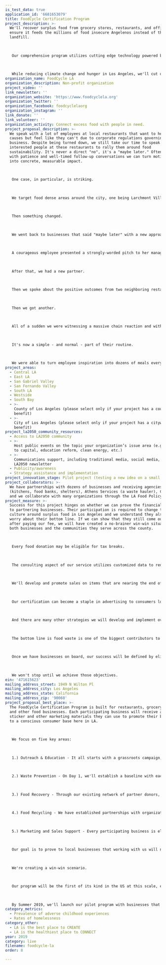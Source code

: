```yaml
---
is_test_data: true
application_id: '6681653079'
title: FoodCycle Certification Program
project_description: >-
  We'll recover surplus food from grocery stores, restaurants, and offices and
  ensure it feeds the millions of food insecure Angelenos instead of the
  landfill. 
   
   
   
   Our comprehensive program utilizes cutting edge technology powered by ChowMatch, an app that handles food donation logistics, and offers consulting services that prevent waste.
   
   
   
   While reducing climate change and hunger in Los Angeles, we'll cut operating costs for businesses, provide tax breaks, and offer marketing and sales support!
organization_name: FoodCycle LA
organization_description: Non-profit organization
project_video: ''
link_newsletter: ''
organization_website: 'https://www.foodcyclela.org'
organization_twitter: ''
organization_facebook: foodcyclelaorg
organization_instagram: ''
link_donate: ''
link_volunteer: ''
organization_activity: Connect excess food with people in need.
project_proposal_description: >-
  We speak with a lot of employees at local restaurants that want to help these
  causes but feel like they can't due to corporate regulations governing their
  business. Despite being turned down, we still take our time to speak with
  interested people at these restaurants to rally them around food
  sustainability. It's never a direct "no", it's a "maybe later." Often times,
  with patience and well-timed follow-up conversations we can turn motivation
  into concrete, measurable impact.
   
   
   
   One case, in particular, is striking.
   
   
   
   We target food dense areas around the city, one being Larchmont Village - a wonderful area with many shops and restaurants bunched together. After some outreach, we signed up one restaurant to begin donating their excess food. Although we tried reaching out to many businesses there, we only had this one store for seven months.
   
   
   
   Then something changed.
   
   
   
   We went back to businesses that said "maybe later" with a new approach focused on highlighting positive outcomes realized from their neighbor's contribution. We were a little more hands-on in suggesting customized recovery programs that would suit their store and explained how easy it is.
   
   
   
   A courageous employee presented a strongly-worded pitch to her manager.
   
   
   
   After that, we had a new partner.
   
   
   
   Then we spoke about the positive outcomes from two neighboring restaurants to prospective partners. 
   
   
   
   Then we got another.
   
   
   
   All of a sudden we were witnessing a massive chain reaction and within a few weeks we had nine different businesses donating their food to us on a daily basis.
   
   
   
   It's now a simple - and normal - part of their routine. 
   
   
   
   We were able to turn employee inspiration into dozens of meals every single day.
project_areas:
  - Central LA
  - East LA
  - San Gabriel Valley
  - San Fernando Valley
  - South LA
  - Westside
  - South Bay
  - >-
    County of Los Angeles (please select only if your project has a countywide
    benefit)
  - >-
    City of Los Angeles (please select only if your project has a citywide
    benefit)
project_la2050_community_resources:
  - Access to LA2050 community
  - >-
    Host public events on the topic your organization’s issue area (e.g. access
    to capital, education reform, clean energy, etc.) 
  - >-
    Communications support, including traditional media, social media, and
    LA2050 newsletter
  - Publicity/awareness
  - Strategy assistance and implementation
project_innovation_stage: Pilot project (testing a new idea on a small scale to prove feasibility)
project_collaborators: >-
  We have partnerships with dozens of businesses and receiving agencies
  (kitchens, food banks, shelters), Athens Services (a waste hauler), ChowMatch,
  and we collaborate with many organizations through the LA Food Policy Council.
project_measure: >-
  Success for this project hinges on whether we can prove the financial benefit
  to partnering businesses. Their participation is required to change the
  culture around surplus food in Los Angeles and we understand they also have to
  worry about their bottom line. If we can show that they still come out ahead
  after paying our fee, we will have created a no-brainer win-win situation for
  both businesses and the communities they serve across the county.
   
   
   
   Every food donation may be eligible for tax breaks.
   
   
   
   The consulting aspect of our service utilizes customized data to reduce costs currently spent on purchasing or producing food that will ultimately be wasted - which happens at every single grocery store and restaurant in the city.
   
   
   
   We'll develop and promote sales on items that are nearing the end of their perceived shelf life, enabling businesses to realize a return on the food they're currently throwing away.
   
   
   
   Our certification can become a staple in advertising to consumers looking to support businesses making a positive impact in their city.
   
   
   
   And there are many other strategies we will develop and implement over time.
   
   
   
   The bottom line is food waste is one of the biggest contributors to climate change in the world, over 40% of our fresh food is thrown away, and we have millions of hungry people in Los Angeles. That has to change.
   
   
   
   Once we have businesses on board, our success will be defined by eliminating hunger in our county and vastly reducing it's contribution to climate change. 
   
   
   
   We won't stop until we achieve those objectives.
ein: '471615623'
mailing_address_street: 1949 N Wilton Pl
mailing_address_city: Los Angeles
mailing_address_state: California
mailing_address_zip: '90068'
project_proposal_best_place: >-
  The FoodCycle Certification Program is built for restaurants, grocery stores,
  and other food businesses. Each participating business will receive a window
  sticker and other marketing materials they can use to promote their business
  to a conscious consumer base here in LA.
   
   
   
   We focus on five key areas:
   
   
   
   1.) Outreach & Education - It all starts with a grassroots campaign, talking with people and businesses in our community, which we've been doing for 13 years. Through an online video course, we'll inspire by highlighting issues surrounding food sustainability and food safety. It's open to all and required of partner business employees.
   
   
   
   2.) Waste Prevention - On Day 1, we'll establish a baseline with each business, evaluating their current waste, and install customized food recovery and recycling programs. Our service will leverage ongoing data tracking and analysis to continually improve our partners' impact.
   
   
   
   3.) Food Recovery - Through our existing network of partner donors, recipients, and collaborating organizations, we already have the infrastructure needed to deliver surplus food to the hungry. Our partnership with ChowMatch ensures we'll be able to add new partners to our network and begin bringing their excess to local kitchens, shelters, and food banks right from the start.
   
   
   
   4.) Food Recycling - We have established partnerships with organizations in the community that turn inedible food waste into renewable energy forms through methods like composting. We'll provide proper storage and transportation to these facilities.
   
   
   
   5.) Marketing and Sales Support - Every participating business is eligible to be FoodCycle Certified, which will earn them a window sticker and promotional materials. Additionally, we'll work with businesses to create sales for food that is nearing the end of its shelf life. In other words, we'll help them turn the food they would've previously wasted into some type of financial return. Through our newsletter and social media, we'll provide a signal boost for these businesses. 
   
   
   
   Our goal is to prove to local businesses that working with us will not only be great for Los Angeles and the world, but it can help their bottom line. 
   
   
   
   We're creating a win-win scenario.
   
   
   
   Our program will be the first of its kind in the US at this scale, ensuring LA is the best place to LIVE!
   
   
   
   By Summer 2019, we'll launch our pilot program with businesses that have already expressed interest in joining us. Over three months, we'll iterate upon our service through observation and client feedback. From there, we'll roll our service out across the county.
category_metrics:
  - Prevalence of adverse childhood experiences
  - Rates of homelessness
category_other:
  - LA is the best place to CREATE
  - LA is the healthiest place to CONNECT
year: 2019
category: live
filename: foodcycle-la
order: 8

---
```

